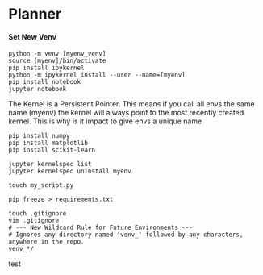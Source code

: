 # Planner

#### Set New Venv

```
python -m venv [myenv_venv]
source [myenv]/bin/activate
pip install ipykernel
python -m ipykernel install --user --name=[myenv]
pip install notebook
jupyter notebook
```

The Kernel is a Persistent Pointer. This means if you call all envs the same name (myenv) the kernel will always point to the most recently created kernel. This is why is it impact to give envs a unique name

```
pip install numpy
pip install matplotlib
pip install scikit-learn
```
```
jupyter kernelspec list
jupyter kernelspec uninstall myenv
```

```
touch my_script.py
```

```
pip freeze > requirements.txt
```

```
touch .gitignore
vim .gitignore
# --- New Wildcard Rule for Future Environments ---
# Ignores any directory named 'venv_' followed by any characters, anywhere in the repo.
venv_*/
```
test



